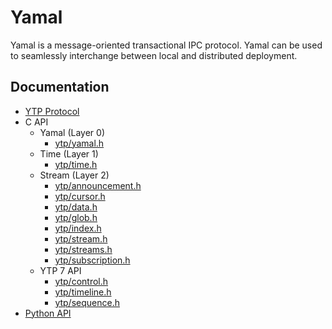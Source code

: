# Yamal
Yamal is a message-oriented transactional IPC protocol. Yamal can be used to seamlessly interchange between local and distributed deployment.


## Documentation

* [YTP Protocol](docs/YTP-Protocol.md)
* C API
  * Yamal (Layer 0)
    * [ytp/yamal.h](docs/Yamal-C-API.md)
  * Time (Layer 1)
    * [ytp/time.h](docs/Time-C-API.md)
  * Stream (Layer 2)
    * [ytp/announcement.h](docs/Announcement-C-API.md)
    * [ytp/cursor.h](docs/Cursor-C-API.md)
    * [ytp/data.h](docs/Data-C-API.md)
    * [ytp/glob.h](docs/Glob-C-API.md)
    * [ytp/index.h](docs/Index-C-API.md)
    * [ytp/stream.h](docs/Stream-C-API.md)
    * [ytp/streams.h](docs/Streams-C-API.md)
    * [ytp/subscription.h](docs/Subscription-C-API.md)
  * YTP 7 API
    * [ytp/control.h](docs/Control-C-API.md)
    * [ytp/timeline.h](docs/Timeline-C-API.md)
    * [ytp/sequence.h](docs/Sequence-C-API.md)
* [Python API](docs/YTP-Python-API.md)
